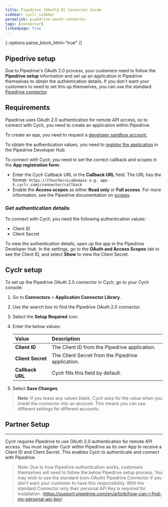 ```yaml
---
title: Pipedrive (OAuth2.0) Connector Guide
sidebar: cyclr_sidebar
permalink: pipedrive-oauth-connector
tags: [connector]
linkedpage: true
---
```

{::options parse_block_html="true" /}
<section class="card">

## Pipedrive setup

Due to Pipedrive's OAuth 2.0 process, your customers need to follow the **Pipedrive setup** information and set up an application in Pipedrive themselves to obtain the authentication details. If you don't want your customers to need to set this up themselves, you can use the standard [Pipedrive connector](pipedrive-connector).

## Requirements

Pipedrive uses OAuth 2.0 authentication for remote API access, so to connect with Cyclr, you need to create an application within Pipedrive.

To create an app, you need to request a [developer sandbox account](https://pipedrive.readme.io/docs/developer-sandbox-account), 

To obtain the authentication values, you need to [register the application](https://pipedrive.readme.io/docs/marketplace-registering-a-private-app) in the Pipedrive Developer Hub. 

To connect with Cyclr, you need to set the correct callback and scopes in the **App registration form**:

*  Enter the Cyclr Callback URL in the **Callback URL** field. The URL has the format: `https://{YourServiceDomain e.g. app-h.cyclr.com}/connector/callback`
*  Enable the **Access scopes** as either **Read only** or **Full access**. For more information, see the Pipedrive documentation on [scopes](https://pipedrive.readme.io/docs/marketplace-scopes-and-permissions-explanations).


### Get authentication details

To connect with Cyclr, you need the following authentication values:

*  Client ID
*  Client Secret

To view the authentication details, open up the app in the Pipedrive Developer Hub. In the settings, go to the **OAuth and Access Scopes** tab to see the Client ID, and select **Show** to view the Client Secret.

</section>
<section class="card">

## Cyclr setup

To set up the Pipedrive OAuth 2.0 connector in Cyclr, go to your Cyclr console:

1. Go to **Connectors** > **Application Connector Library**.

2. Use the search box to find the Pipedrive OAuth 2.0 connector.

3. Select the **Setup Required** icon.

4. Enter the below values:

   | **Value**          | **Description**                             |
   | :----------------- | :------------------------------------------ |
   | **Client ID**   | The Client ID from the Pipedrive application.                           |
   | **Client Secret**   | The Client Secret from the Pipedrive application.                   |
   | **Callback URL**| Cyclr fills this field by default.          |

5. Select **Save Changes**.

> **Note**: If you leave any values blank, Cyclr asks for the value when you install the connector into an account. This means you can use different settings for different accounts.





# Partner Setup
-------------
Cyclr requires Pipedrive to use OAuth 2.0 authentication for remote API access. You must register Cyclr within Pipedrive as its own App to receive a Client ID and Client Secret. This enables Cyclr to authenticate and connect with Pipedrive.

> Note: Due to how Pipedrive authentication works, customers themselves will need to follow the below Pipedrive setup process.  You may wish to use the standard (non-OAuth) Pipedrive Connector if you don't want your customer to have this responsibility.  With the standard Connector only their personal API Key is required for installation. (https://support.pipedrive.com/en/article/how-can-i-find-my-personal-api-key)

</section>
